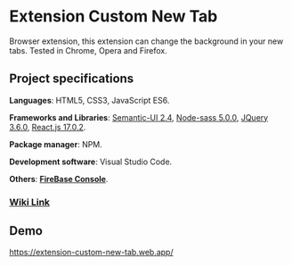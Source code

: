 # Extension Custom New Tab

Browser extension, this extension can change the background in your new tabs. Tested in Chrome, Opera and Firefox.

## Project specifications

**Languages**: HTML5, CSS3, JavaScript ES6.

**Frameworks and Libraries**: [Semantic-UI 2.4](https://semantic-ui.com/introduction/getting-started.html), [Node-sass 5.0.0](https://openbase.com/js/node-sass/versions), [JQuery 3.6.0](https://jqueryui.com/), [React.js 17.0.2](https://create-react-app.dev/).

**Package manager**: NPM.

**Development software**: Visual Studio Code.

**Others**: **[FireBase Console](https://firebase.google.com/)**.

### [Wiki Link](https://github.com/jcsalinas20/extension_custom_new_tab/wiki)

## Demo
https://extension-custom-new-tab.web.app/
